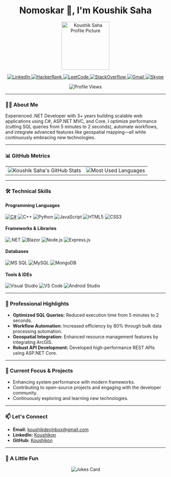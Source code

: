 <h1 align="center">Nomoskar 🙏, I'm Koushik Saha</h1>

<!-- Profile Picture -->
<p align="center">
  <img src="https://github.com/Koushikon.png" width="150" height="150" alt="Koushik Saha Profile Picture"/>
</p>

<!-- Social Links -->
<p align="center">
  <a href="https://linkedin.com/in/koushikon">
    <img alt="LinkedIn" src="https://img.shields.io/badge/LinkedIn-0A66C2?style=for-the-badge&logo=linkedin&logoColor=white"/>
  </a>
  <a href="https://www.hackerrank.com/profile/koushikaask">
    <img alt="HackerRank" src="https://img.shields.io/badge/-Hackerrank-2EC866?style=for-the-badge&logo=HackerRank&logoColor=white"/>
  </a>
  <a href="https://leetcode.com/u/koushikon/">
    <img alt="LeetCode" src="https://img.shields.io/badge/LeetCode-000000?style=for-the-badge&logo=LeetCode&logoColor=#d16c06"/>
  </a>
  <a href="https://stackoverflow.com/users/17294559/koushikon">
    <img alt="StackOverflow" src="https://img.shields.io/badge/StackOverflow-1877F2?style=for-the-badge&logo=StackOverflow&logoColor=white"/>
  </a>
  <a href="mailto:koushikdevinbox@gmail.com">
    <img alt="Gmail" src="https://img.shields.io/badge/Gmail-D14836?style=for-the-badge&logo=gmail&logoColor=white"/>
  </a>
  <a href="https://join.skype.com/invite/v8NVmYLxCuxV">
    <img alt="Skype" src="https://img.shields.io/badge/Skype-00AFF0?style=for-the-badge&logo=Skype&logoColor=white"/>
  </a>
</p>

<!-- Visitor Badge -->
<p align="center">
  <img src="https://komarev.com/ghpvc/?username=Koushikon" alt="Profile Views"/>
</p>

---

### 👨‍💻 About Me
Experienced .NET Developer with 3+ years building scalable web applications using C#, ASP.NET MVC, and Core. I optimize performance (cutting SQL queries from 5 minutes to 2 seconds), automate workflows, and integrate advanced features like geospatial mapping—all while continuously embracing new technologies.

---

### 📊 GitHub Metrics

<div align="center">
  <table>
    <tr>
      <td>
        <!-- GitHub Stats -->
        <img 
          src="https://github-readme-stats.vercel.app/api?username=Koushikon&theme=radical&show_icons=true" 
          alt="Koushik Saha's GitHub Stats" 
          style="max-width: 100%; height: auto;" 
        />
      </td>
      <td>
        <!-- Most Used Languages -->
        <img 
          src="https://github-readme-stats.vercel.app/api/top-langs/?username=Koushikon&layout=compact&theme=radical&hide=css,qmake,makefile&langs_count=8" 
          alt="Most Used Languages" 
          style="max-width: 100%; height: auto;" 
        />
      </td>
    </tr>
  </table>
</div>



---

### 🛠️ Technical Skills

#### Programming Languages
<p>
  <a href="#"><img alt="C#" src="https://img.shields.io/badge/C%23-239120?style=for-the-badge&logo=c-sharp&logoColor=white"/></a>
  <img alt="C++" src="https://img.shields.io/badge/C%2B%2B-00599C?style=for-the-badge&logo=c%2B%2B&logoColor=white"/> 
  <img alt="Python" src="https://img.shields.io/badge/Python-14354C?style=for-the-badge&logo=python&logoColor=white"/> 
  <img alt="JavaScript" src="https://img.shields.io/badge/JavaScript-323330?style=for-the-badge&logo=javascript&logoColor=white"/> 
  <img alt="HTML5" src="https://img.shields.io/badge/HTML5-E34F26?style=for-the-badge&logo=html5&logoColor=white"/> 
  <img alt="CSS3" src="https://img.shields.io/badge/CSS3-1572B6?style=for-the-badge&logo=css3&logoColor=white"/>
</p>

#### Frameworks & Libraries
<p>
  <img alt=".NET" src="https://img.shields.io/badge/.NET-5C2D91?style=for-the-badge&logo=.net&logoColor=white"/> 
  <img alt="Blazor" src="https://img.shields.io/badge/Blazor-5C2D91?style=for-the-badge&logo=blazor&logoColor=white"/> 
  <img alt="Node.js" src="https://img.shields.io/badge/Node.js-43853D?style=for-the-badge&logo=node.js&logoColor=white"/> 
  <img alt="Express.js" src="https://img.shields.io/badge/Express.js-404D59?style=for-the-badge&logoColor=white"/>
</p>

#### Databases
<p>
  <img alt="MS SQL" src="https://img.shields.io/badge/Microsoft%20SQL%20Server-CC2927?style=for-the-badge&logo=microsoft%20sql%20server&logoColor=white"/> 
  <img alt="MySQL" src="https://img.shields.io/badge/MySQL-005C84?style=for-the-badge&logo=mysql&logoColor=white"/> 
  <img alt="MongoDB" src="https://img.shields.io/badge/MongoDB-4EA94B?style=for-the-badge&logo=mongodb&logoColor=white"/>
</p>

#### Tools & IDEs
<p>
  <img alt="Visual Studio" src="https://img.shields.io/badge/Visual_Studio-5C2D91?style=for-the-badge&logo=visual%20studio&logoColor=white"/> 
  <img alt="VS Code" src="https://img.shields.io/badge/Visual_Studio_Code-0078D4?style=for-the-badge&logo=visual%20studio%20code&logoColor=white"/> 
  <img alt="Android Studio" src="https://img.shields.io/badge/Android_Studio-3DDC84?style=for-the-badge&logo=android-studio&logoColor=white"/>
</p>

---

### 💼 Professional Highlights
- **Optimized SQL Queries:** Reduced execution time from 5 minutes to 2 seconds.
- **Workflow Automation:** Increased efficiency by 80% through bulk data processing automation.
- **Geospatial Integration:** Enhanced resource management features by integrating ArcGIS.
- **Robust API Development:** Developed high-performance REST APIs using ASP.NET Core.

---

### 🚀 Current Focus & Projects
- Enhancing system performance with modern frameworks.
- Contributing to open-source projects and engaging with the developer community.
- Continuously exploring and learning new technologies.

---

### 📫 Let's Connect
- **Email:** [koushikdevinbox@gmail.com](mailto:koushikdevinbox@gmail.com)
- **LinkedIn:** [Koushikon](https://linkedin.com/in/koushikon)
- **GitHub:** [Koushikon](https://github.com/Koushikon)

---

### 🤡 A Little Fun
<p align="center">
  <img src="https://readme-jokes.vercel.app/api" alt="Jokes Card"/>
</p>
